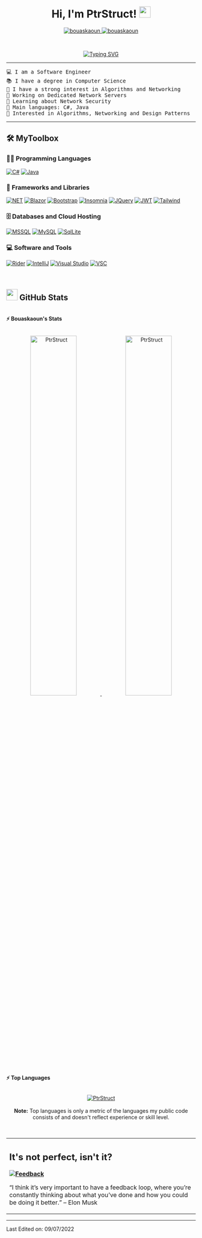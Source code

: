 <h1 align="center">
Hi, I'm PtrStruct!
	<a href="https://github.com/PtrStruct" target="_self">
		<img src="https://media.giphy.com/media/hvRJCLFzcasrR4ia7z/giphy.gif" width="30">
	</a>
</h1>
<p align="center">
	<a href="https://github.com/Bouaskaoun">
		<img src="https://komarev.com/ghpvc/?username=PtrStruct&label=Profile%20views&color=0e75b6&style=flat" alt="bouaskaoun" />
	</a>
	<a href="https://github.com/Bouaskaoun">
		<img src="https://img.shields.io/github/followers/PtrStruct?label=Followers" alt="bouaskaoun" />
	</a>
</p>
<br/>
<p align="center">
	<a href="https://git.io/typing-svg"><img src="https://readme-typing-svg.herokuapp.com?font=Fira+Code&duration=3500&pause=600&center=true&vCenter=true&width=435&lines=Software+Engineer;Network+Enthusiast;Computer+Science;TCP.Connect(RemoteHost(%22127.0.0.1%22))" alt="Typing SVG" /></a>
	</a>
</p>

<hr>

<pre>
💻 I am a Software Engineer
📚 I have a degree in Computer Science
📝 I have a strong interest in Algorithms and Networking
🔭 Working on Dedicated Network Servers
🌱 Learning about Network Security
🌟 Main languages: C#, Java
🚩 Interested in Algorithms, Networking and Design Patterns
</pre>
<hr>

## 🛠️ MyToolbox

### 👨‍💻 Programming Languages


<p>
    <a href="https://github.com/PtrStruct"><img alt="C#" src="https://img.shields.io/badge/c%23-%23239120.svg?style=for-the-badge&logo=c-sharp&logoColor=white"></a>
    <a href="https://github.com/PtrStruct"><img alt="Java" src="https://img.shields.io/badge/java-%23ED8B00.svg?style=for-the-badge&logo=java&logoColor=white"></a>

### 🧰 Frameworks and Libraries

<p>
    <a href="https://github.com/PtrStruct"><img alt="NET" src="https://img.shields.io/badge/.NET-5C2D91?style=for-the-badge&logo=.net&logoColor=white"></a>
    <a href="https://github.com/PtrStruct"><img alt="Blazor" src="https://img.shields.io/badge/blazor-%235C2D91.svg?style=for-the-badge&logo=blazor&logoColor=white"></a>
    <a href="https://github.com/PtrStruct"><img alt="Bootstrap" src="https://img.shields.io/badge/bootstrap-%23563D7C.svg?style=for-the-badge&logo=bootstrap&logoColor=white"></a>
    <a href="https://github.com/PtrStruct"><img alt="Insomnia" src="https://img.shields.io/badge/Insomnia-black?style=for-the-badge&logo=insomnia&logoColor=5849BE"></a>
    <a href="https://github.com/PtrStruct"><img alt="JQuery" src="https://img.shields.io/badge/jquery-%230769AD.svg?style=for-the-badge&logo=jquery&logoColor=white"></a>
    <a href="https://github.com/PtrStruct"><img alt="JWT" src="https://img.shields.io/badge/JWT-black?style=for-the-badge&logo=JSON%20web%20tokens"></a>
    <a href="https://github.com/PtrStruct"><img alt="Tailwind" src="https://img.shields.io/badge/tailwindcss-%2338B2AC.svg?style=for-the-badge&logo=tailwind-css&logoColor=white"></a>
</p>

### 🗄️ Databases and Cloud Hosting

<p>
    <a href="https://github.com/PtrStruct"><img alt="MSSQL" src="https://img.shields.io/badge/Microsoft%20SQL%20Sever-CC2927?style=for-the-badge&logo=microsoft%20sql%20server&logoColor=white"></a>
    <a href="https://github.com/PtrStruct"><img alt="MySQL" src ="https://img.shields.io/badge/mysql-%2300f.svg?style=for-the-badge&logo=mysql&logoColor=white"></a>
  <a href="https://github.com/PtrStruct"><img alt="SqlLite" src ="https://img.shields.io/badge/sqlite-%2307405e.svg?style=for-the-badge&logo=sqlite&logoColor=white"></a>
</p>

### 💻 Software and Tools

<p>
    <a href="https://github.com/Bouaskaoun"><img alt="Rider" src="https://img.shields.io/badge/Rider-000000.svg?style=for-the-badge&logo=Rider&logoColor=white&color=black&labelColor=crimson"></a>
    <a href="https://github.com/Bouaskaoun"><img alt="IntelliJ" src="https://img.shields.io/badge/IntelliJIDEA-000000.svg?style=for-the-badge&logo=intellij-idea&logoColor=white"></a>
    <a href="https://github.com/Bouaskaoun"><img alt="Visual Studio" src="https://img.shields.io/badge/Visual%20Studio-5C2D91.svg?style=for-the-badge&logo=visual-studio&logoColor=white"></a>
    <a href="https://github.com/Bouaskaoun"><img alt="VSC" src="https://img.shields.io/badge/Visual%20Studio%20Code-0078d7.svg?style=for-the-badge&logo=visual-studio-code&logoColor=white"></a>
</p>
</br>

<!--
### 👨🏽‍💻 Workspace
<p>
    <a href="https://github.com/Bouaskaoun"><img alt="Macbook Air M1" src="https://img.shields.io/badge/Apple-MacBook_Air_2020-999999?style=for-the-badge&logo=apple&logoColor=white"></a>
    <a href="https://github.com/Bouaskaoun"><img alt="Spotify" src="https://img.shields.io/badge/Spotify-1ED760?&style=for-the-badge&logo=spotify&logoColor=white"></a>
</p>
-->


## <a href="https://github.com/PtrStruct"><img src="https://www.blumbergdigital.com/wp-content/uploads/2020/10/stats-graphic-statistics-business-512.png" width="30"></a> GitHub Stats

<br/>
<summary><b>⚡ Bouaskaoun's Stats</b></summary>
<br/>
<p align="center">
	<a href="https://github.com/PtrStruct">
	<img width="49.5%" src="https://github-readme-stats.vercel.app/api?username=PtrStruct&show_icons=true" alt="PtrStruct">
	<img width="49.5%" src="https://github-readme-streak-stats.herokuapp.com/?user=PtrStruct" alt="PtrStruct">
	</a>
	<br/>
</p>
<br/>
<!--
<summary><b>⚡ Activity graph</b></summary>
<br/>
<p align="center">
	<a href="https://github.com/PtrStruct">
		<img src="https://activity-graph.herokuapp.com/graph?username=PtrStruct&bg_color=ffffff&color=000000&line=000000&point=000000&area=true&hide_border=true" alt="PtrStruct">
	</a>
</p>
<br/>
-->
<summary><b>⚡ Top Languages</b></summary>
<br/>

<p align="center">
	<a href="https://github.com/PtrStruct">
	<img src="https://github-readme-stats.vercel.app/api/top-langs/?username=PtrStruct&langs_count=8&layout=compact" alt="PtrStruct">
	</a>
	<br/>
<br/>
<b>Note:</b> Top languages is only a metric of the languages my public code consists of and doesn't reflect experience or skill level.
</p>
<br/>

<table style="border: none">
  <tr>
  <td width="50%" valign="top">


## It's not perfect, isn't it?

**<a href="https://github.com/PtrStruct"><img alt="Feedback" src="https://img.shields.io/badge/Ask%20me-anything-1abc9c.svg"></a>**

“I think it’s very important to have a feedback loop, where you’re constantly thinking about what you’ve done and how you could be doing it better.”
– Elon Musk

  </td>
  </tr>
</table>

------

Last Edited on: 09/07/2022
